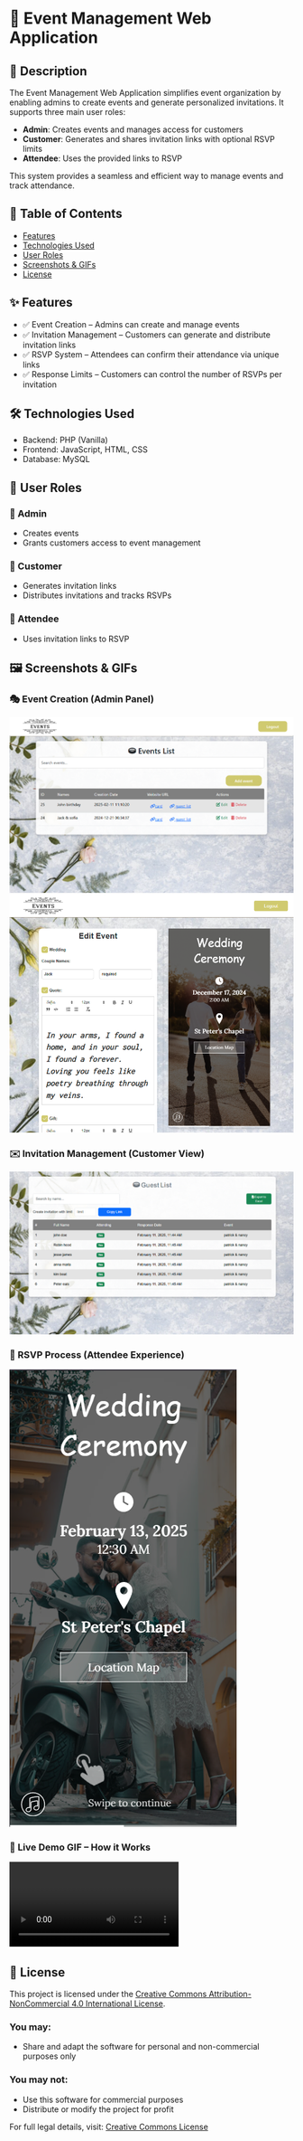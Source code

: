 # 🎉 Event Management Web Application

## 📌 Description

The Event Management Web Application simplifies event organization by enabling admins to create events and generate personalized invitations. It supports three main user roles:

- **Admin**: Creates events and manages access for customers
- **Customer**: Generates and shares invitation links with optional RSVP limits
- **Attendee**: Uses the provided links to RSVP

This system provides a seamless and efficient way to manage events and track attendance.

## 📖 Table of Contents

- [Features](#features)
- [Technologies Used](#technologies-used)
- [User Roles](#user-roles)
- [Screenshots & GIFs](#screenshots--gifs)
- [License](#license)

## ✨ Features

- ✅ Event Creation – Admins can create and manage events
- ✅ Invitation Management – Customers can generate and distribute invitation links
- ✅ RSVP System – Attendees can confirm their attendance via unique links
- ✅ Response Limits – Customers can control the number of RSVPs per invitation

## 🛠 Technologies Used

- Backend: PHP (Vanilla)
- Frontend: JavaScript, HTML, CSS
- Database: MySQL

## 👥 User Roles

### 🔹 Admin
- Creates events
- Grants customers access to event management

### 🔹 Customer
- Generates invitation links
- Distributes invitations and tracks RSVPs

### 🔹 Attendee
- Uses invitation links to RSVP

## 🖼 Screenshots & GIFs

### 🎭 Event Creation (Admin Panel)
![Admin Panel Screenshot](images/1.png)
![Admin Panel Screenshot](images/events.png)

### ✉️ Invitation Management (Customer View)
![Customer Dashboard](images/3.png)

### 📩 RSVP Process (Attendee Experience)
![RSVP Interface](images/5.png)

### 🎥 Live Demo GIF – How it Works
![Demo GIF](images/demo.mp4)

## 📜 License

This project is licensed under the [Creative Commons Attribution-NonCommercial 4.0 International License](https://creativecommons.org/licenses/by-nc/4.0/).

### You may:
- Share and adapt the software for personal and non-commercial purposes only

### You may not:
- Use this software for commercial purposes
- Distribute or modify the project for profit

For full legal details, visit: [Creative Commons License](https://creativecommons.org/licenses/by-nc/4.0/)
